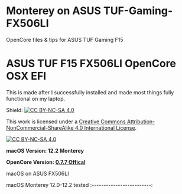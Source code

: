 # Monterey on ASUS TUF-Gaming-FX506LI
OpenCore files & tips for ASUS TUF Gaming F15

# ASUS TUF F15 FX506LI OpenCore OSX EFI
This is made after I successfully installed and made most things fully functional on my laptop.

Shield: [![CC BY-NC-SA 4.0][cc-by-nc-sa-shield]][cc-by-nc-sa]

This work is licensed under a
[Creative Commons Attribution-NonCommercial-ShareAlike 4.0 International License][cc-by-nc-sa].

[![CC BY-NC-SA 4.0][cc-by-nc-sa-image]][cc-by-nc-sa]

[cc-by-nc-sa]: http://creativecommons.org/licenses/by-nc-sa/4.0/
[cc-by-nc-sa-image]: https://licensebuttons.net/l/by-nc-sa/4.0/88x31.png
[cc-by-nc-sa-shield]: https://img.shields.io/badge/License-CC%20BY--NC--SA%204.0-lightgrey.svg

**macOS Version: 12.2 Monterey**

**OpenCore Version: [0.7.7 Offical](https://github.com/acidanthera/OpenCorePkg/releases/tag/0.7.7)**

macOS on ASUS FX506LI

 macOS Monterey 12.0-12.2 tested
 :-------------------------:

